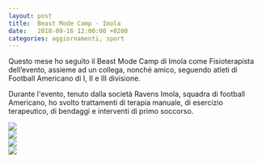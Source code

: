 ```yaml
---
layout: post
title:  Beast Mode Camp - Imola
date:   2018-09-16 12:00:00 +0200
categories: aggiornamenti, sport
---
```


Questo mese ho seguito il Beast Mode Camp di Imola come Fisioterapista dell’evento, assieme ad un collega, nonché amico, seguendo atleti di Football Americano di I, II e III divisione.

Durante l'evento, tenuto dalla società Ravens Imola, squadra di football Americano, ho svolto trattamenti di terapia manuale, di esercizio terapeutico, di bendaggi e interventi di primo soccorso.


<div class="grid">
  <div class="grid-item column">
    <div class="grid-item">
      <img src="{{ "assets/images/imola-2.jpg" | relative_url }}" />
    </div>
    <div class="grid-item">
      <img src="{{ "assets/images/imola-3.jpg" | relative_url }}" />
    </div>
  </div>
  <div class="grid-item column">
    <div class="grid-item">
      <img src="{{ "assets/images/imola-4.png" | relative_url }}" />
    </div>
    <div class="grid-item">
      <img src="{{ "assets/images/imola-5.png" | relative_url }}" />
    </div>
  </div>
</div>

